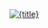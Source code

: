 <div class="grid-item">
  <a href="https://quantumgardener.info/photos/{page}">
    <img src="https://quantumgardener.info/photos/{thumbnail}" alt="{title}"/>
  </a>
</div>